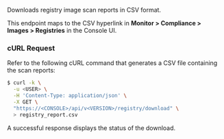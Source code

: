 Downloads registry image scan reports in CSV format.

This endpoint maps to the CSV hyperlink in **Monitor > Compliance > Images > Registries** in the Console UI.

### cURL Request

Refer to the following cURL command that generates a CSV file containing the scan reports:

```bash
$ curl -k \
  -u <USER> \
  -H 'Content-Type: application/json' \
  -X GET \
  "https://<CONSOLE>/api/v<VERSION>/registry/download" \
  > registry_report.csv
```

A successful response displays the status of the download.
